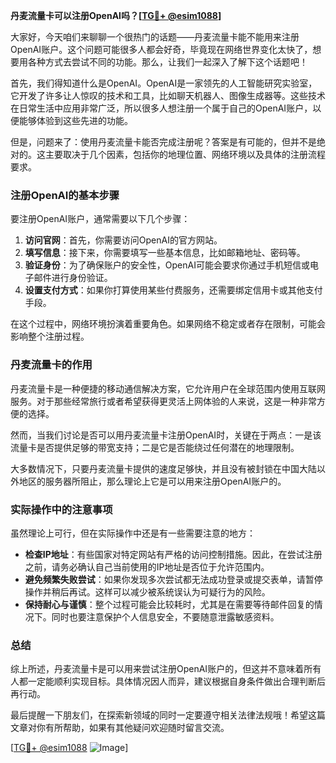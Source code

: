 **丹麦流量卡可以注册OpenAI吗？[[TG💪+ @esim1088](https://t.me/s/esim1088)]**

大家好，今天咱们来聊聊一个很热门的话题——丹麦流量卡能不能用来注册OpenAI账户。这个问题可能很多人都会好奇，毕竟现在网络世界变化太快了，想要用各种方式去尝试不同的功能。那么，让我们一起深入了解下这个话题吧！

首先，我们得知道什么是OpenAI。OpenAI是一家领先的人工智能研究实验室，它开发了许多让人惊叹的技术和工具，比如聊天机器人、图像生成器等。这些技术在日常生活中应用非常广泛，所以很多人想注册一个属于自己的OpenAI账户，以便能够体验到这些先进的功能。

但是，问题来了：使用丹麦流量卡能否完成注册呢？答案是有可能的，但并不是绝对的。这主要取决于几个因素，包括你的地理位置、网络环境以及具体的注册流程要求。

### 注册OpenAI的基本步骤

要注册OpenAI账户，通常需要以下几个步骤：

1. **访问官网**：首先，你需要访问OpenAI的官方网站。
2. **填写信息**：接下来，你需要填写一些基本信息，比如邮箱地址、密码等。
3. **验证身份**：为了确保账户的安全性，OpenAI可能会要求你通过手机短信或电子邮件进行身份验证。
4. **设置支付方式**：如果你打算使用某些付费服务，还需要绑定信用卡或其他支付手段。

在这个过程中，网络环境扮演着重要角色。如果网络不稳定或者存在限制，可能会影响整个注册过程。

### 丹麦流量卡的作用

丹麦流量卡是一种便捷的移动通信解决方案，它允许用户在全球范围内使用互联网服务。对于那些经常旅行或者希望获得更灵活上网体验的人来说，这是一种非常方便的选择。

然而，当我们讨论是否可以用丹麦流量卡注册OpenAI时，关键在于两点：一是该流量卡是否提供足够的带宽支持；二是它是否能绕过任何潜在的地理限制。

大多数情况下，只要丹麦流量卡提供的速度足够快，并且没有被封锁在中国大陆以外地区的服务器所阻止，那么理论上它是可以用来注册OpenAI账户的。

### 实际操作中的注意事项

虽然理论上可行，但在实际操作中还是有一些需要注意的地方：

- **检查IP地址**：有些国家对特定网站有严格的访问控制措施。因此，在尝试注册之前，请务必确认自己当前使用的IP地址是否位于允许范围内。
- **避免频繁失败尝试**：如果你发现多次尝试都无法成功登录或提交表单，请暂停操作并稍后再试。这样可以减少被系统误认为可疑行为的风险。
- **保持耐心与谨慎**：整个过程可能会比较耗时，尤其是在需要等待邮件回复的情况下。同时也要注意保护个人信息安全，不要随意泄露敏感资料。

### 总结

综上所述，丹麦流量卡是可以用来尝试注册OpenAI账户的，但这并不意味着所有人都一定能顺利实现目标。具体情况因人而异，建议根据自身条件做出合理判断后再行动。

最后提醒一下朋友们，在探索新领域的同时一定要遵守相关法律法规哦！希望这篇文章对你有所帮助，如果有其他疑问欢迎随时留言交流。

[[TG💪+ @esim1088](https://t.me/s/esim1088) ![Image](https://i.postimg.cc/4NQfJmqS/Snipaste-2025-05-13-00-14-12.png)]